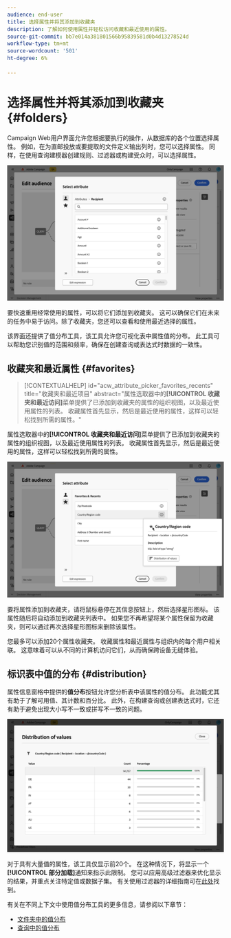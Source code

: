 ```yaml
---
audience: end-user
title: 选择属性并将其添加到收藏夹
description: 了解如何使用属性并轻松访问收藏和最近使用的属性。
source-git-commit: bb7e014a381801566b95839581d0b4d13278524d
workflow-type: tm+mt
source-wordcount: '501'
ht-degree: 6%

---
```


# 选择属性并将其添加到收藏夹 {#folders}

Campaign Web用户界面允许您根据要执行的操作，从数据库的各个位置选择属性。 例如，在为直邮投放或要提取的文件定义输出列时，您可以选择属性。 同样，在使用查询建模器创建规则、过滤器或构建受众时，可以选择属性。

![](assets/attributes-list.png)

要快速重用经常使用的属性，可以将它们添加到收藏夹。 这可以确保它们在未来的任务中易于访问。除了收藏夹，您还可以查看和使用最近选择的属性。

该界面还提供了值分布工具，该工具允许您可视化表中属性值的分布。 此工具可以帮助您识别值的范围和频率，确保在创建查询或表达式时数据的一致性。

## 收藏夹和最近属性 {#favorites}

>[!CONTEXTUALHELP]
>id="acw_attribute_picker_favorites_recents"
>title="收藏夹和最近项目"
>abstract="属性选取器中的&#x200B;**[!UICONTROL 收藏夹和最近访问]**&#x200B;菜单提供了已添加到收藏夹的属性的组织视图，以及最近使用属性的列表。 收藏属性首先显示，然后是最近使用的属性，这样可以轻松找到所需的属性。"

属性选取器中的&#x200B;**[!UICONTROL 收藏夹和最近访问]**&#x200B;菜单提供了已添加到收藏夹的属性的组织视图，以及最近使用属性的列表。 收藏属性首先显示，然后是最近使用的属性，这样可以轻松找到所需的属性。

![](assets/attributes-favorites.png)

要将属性添加到收藏夹，请将鼠标悬停在其信息按钮上，然后选择星形图标。 该属性随后将自动添加到收藏夹列表中。 如果您不再希望将某个属性保留为收藏夹，则可以通过再次选择星形图标来删除该属性。

您最多可以添加20个属性收藏夹。 收藏属性和最近属性与组织内的每个用户相关联。 这意味着可以从不同的计算机访问它们，从而确保跨设备无缝体验。

## 标识表中值的分布 {#distribution}

属性信息窗格中提供的&#x200B;**值分布**&#x200B;按钮允许您分析表中该属性的值分布。 此功能尤其有助于了解可用值、其计数和百分比。 此外，在构建查询或创建表达式时，它还有助于避免出现大小写不一致或拼写不一致的问题。

![](assets/attributes-distribution-values.png)

对于具有大量值的属性，该工具仅显示前20个。 在这种情况下，将显示一个&#x200B;**[!UICONTROL 部分加载]**&#x200B;通知来指示此限制。 您可以应用高级过滤器来优化显示的结果，并重点关注特定值或数据子集。 有关使用过滤器的详细指南可在[此处](../get-started/work-with-folders.md#filter-the-values)找到。

有关在不同上下文中使用值分布工具的更多信息，请参阅以下章节：

- [文件夹中的值分布](../get-started/work-with-folders.md##distribution-values-folder)
- [查询中的值分布](../query/build-query.md#distribution-values-query)
